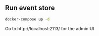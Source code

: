 ## Run event store

```bash
docker-compose up -d
```

Go to http://localhost:2113/ for the admin UI
